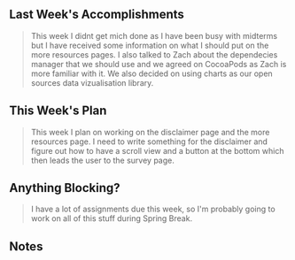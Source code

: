 ## Last Week's Accomplishments

> This week I didnt get mich done as I have been busy with midterms but I have received some information on what I should put on the more resources pages. I also talked to Zach about the dependecies manager that we should use and we agreed on CocoaPods as Zach is more familiar with it. We also decided on using charts as our open sources data vizualisation library. 

## This Week's Plan

> This week I plan on working on the disclaimer page and the more resources page. I need to write something for the disclaimer and figure out how to have a scroll view and a button at the bottom which then leads the user to the survey page. 

## Anything Blocking?

> I have a lot of assignments due this week, so I'm probably going to work on all of this stuff during Spring Break.

## Notes

> 